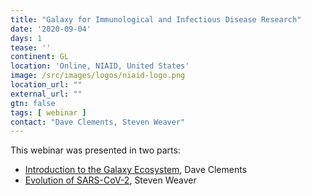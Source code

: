 ```yaml
---
title: "Galaxy for Immunological and Infectious Disease Research"
date: '2020-09-04'
days: 1
tease: ''
continent: GL
location: 'Online, NIAID, United States'
image: /src/images/logos/niaid-logo.png
location_url: ""
external_url: ""
gtn: false
tags: [ webinar ]
contact: "Dave Clements, Steven Weaver"
---
```


This webinar was presented in two parts:

* [Introduction to the Galaxy Ecosystem](https://depot.galaxyproject.org/hub/attachments/events/2020-09-niaid/galaxy-intro-niaid.pdf), Dave Clements
* [Evolution of SARS-CoV-2](http://data.hyphy.org/web/galaxy-niaid.pdf), Steven Weaver
